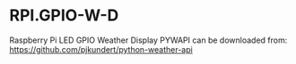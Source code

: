 # RPI.GPIO-W-D
Raspberry Pi LED GPIO Weather Display
PYWAPI can be downloaded from: https://github.com/pjkundert/python-weather-api
